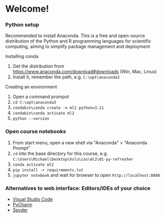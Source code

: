 # Welcome!

### Python setup

Recommended to install Anaconda. This is a free and open-source distribution of the
Python and R programming languages for scientific computing, aiming to simplify package
management and deployment

Installing conda

1. Get the distribution from https://www.anaconda.com/download#downloads (Win, Mac,
   Linux)
2. Install it, remember the path, e.g. `C:\opt\anaconda3`

Creating an environment

1. Open a command prompot
2. `cd C:\opt\anaconda3`
3. `condabin\conda create -n ml2 python=3.11`
4. `condabin\conda activate ml2`
5. `python --version`

### Open course notebooks

1. From start menu, open a new shell via "Anaconda" > "Anaconda Prompt"
2. `cd` into the base directory for this course, e.g. `C:\Users\Michael\Desktop\hslu\cas\ml2\01-py-refresher`
3. `conda activate ml2`
4. `pip install -r requirements.txt`
5. `jupyter notebook` and wait for browser to open `http://localhost:8888`

### Alternatives to web interface: Editors/IDEs of your choice

- [Visual Studio Code](https://visualstudio.microsoft.com/)
- [PyCharm](https://www.jetbrains.com/pycharm/)
- [Spyder](https://www.spyder-ide.org/)
